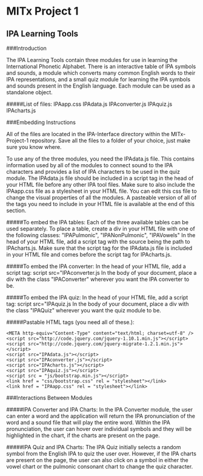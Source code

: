 MITx Project 1
==============

IPA Learning Tools
------------------

###Introduction

The IPA Learning Tools contain three modules for use in learning the 
International Phonetic Alphabet. There is an interactive table of IPA
symbols and sounds, a module which converts many common English words
to their IPA representations, and a small quiz module for learning the
IPA symbols and sounds present in the English language. Each module can
be used as a standalone object.

#####List of files:
IPAapp.css
IPAdata.js
IPAconverter.js
IPAquiz.js
IPAcharts.js

###Embedding Instructions

All of the files are located in the IPA-Interface directory within the MITx-Project-1 repository.
Save all the files to a folder of your choice, just make sure you know where.

To use any of the three modules, you need the IPAdata.js file. This contains
information used by all of the modules to connect sound to the IPA characters and provides a list of 
IPA characters to be used in the quiz module.
The IPAdata.js file should be included in a script tag in the head of your HTML file before 
any other IPA tool files.
Make sure to also include the IPAapp.css file as a stylesheet in your HTML file. You can edit this css file
to change the visual properties of all the modules. A pasteable version of all of the tags you need to include
in your HTML file is available at the end of this section.

#####To embed the IPA tables:
Each of the three available tables can be used separately.
To place a table, create a div in your HTML file with one of the following
classes: "IPAPulmonic", "IPANonPulmonic", "IPAVowels"
In the head of your HTML file, add a script tag with the source being the path
to IPAcharts.js. Make sure that the script tag for the IPAdata.js file
is included in your HTML file and comes before the script tag for IPAcharts.js.

#####To embed the IPA converter:
In the head of your HTML file, add a script tag:
script src="IPAconverter.js
In the body of your document, place a div with the class "IPAConverter"
wherever you want the IPA converter to be.

#####To embed the IPA quiz:
In the head of your HTML file, add a script tag:
script src="IPAquiz.js
In the body of your document, place a div with the class "IPAQuiz"
wherever you want the quiz module to be.

#####Pastable HTML tags (you need all of these.):
	
	<META http-equiv="Content-Type" content="text/html; charset=utf-8" />
	<script src="http://code.jquery.com/jquery-1.10.1.min.js"></script>
	<script src="http://code.jquery.com/jquery-migrate-1.2.1.min.js"></script>
	<script src="IPAdata.js"></script>
	<script src="IPAconverter.js"></script>
	<script src="IPAcharts.js"></script>
	<script src="IPAquiz.js"></script>
	<script src = "js/bootstrap.min.js"></script>
	<link href = "css/bootstrap.css" rel = "stylesheet"></link>
	<link href = "IPAapp.css" rel = "stylesheet"></link>

###Interactions Between Modules

#####IPA Converter and IPA Charts:
In the IPA Converter module, the user can enter a word and the application will return the IPA pronunciation
of the word and a sound file that will play the entire word. Within the IPA pronunciation, the user can hover
over individual symbols and they will be highlighted in the chart, if the charts are present on the page.

#####IPA Quiz and IPA Charts:
The IPA Quiz initially selects a random symbol from the English IPA to quiz the user over. However, if the IPA
charts are present on the page, the user can also click on a symbol in either the vowel chart or the pulmonic
consonant chart to change the quiz character. 
	
